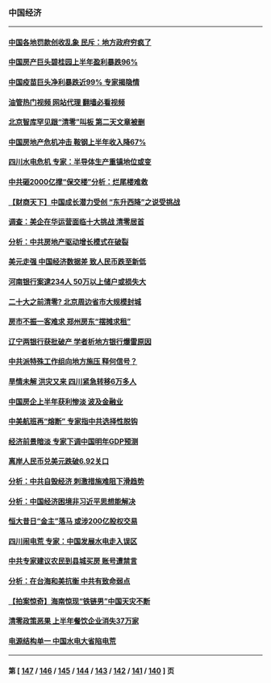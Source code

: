 ### 中国经济
---
#### [中国各地罚款创收乱象 民斥：地方政府穷疯了](../../pages/ncid283/n13813735.md?08302045) 
#### [中国房产巨头碧桂园上半年盈利暴跌96%](../../pages/ncid283/n13813700.md?08302045) 
#### [中国疫苗巨头净利暴跌近99% 专家揭隐情](../../pages/ncid283/n13813638.md?08302045) 
#### [油管热门视频 网站代理 翻墙必看视频](http://209.222.30.114:81/youtube.html?08302045)
#### [北京智库罕见跟“清零”叫板 第二天文章被删](../../pages/ncid283/n13813675.md?08302045) 
#### [中国房地产危机冲击 鞍钢上半年收入降67%](../../pages/ncid283/n13813496.md?08302045) 
#### [四川水电危机 专家：半导体生产重镇地位或变](../../pages/ncid283/n13813508.md?08302045) 
#### [中共砸2000亿撑“保交楼”分析：烂尾楼难救](../../pages/ncid283/n13813231.md?08302045) 
#### [【财商天下】中国成长潜力受创 “东升西降”之说受挑战](../../pages/ncid283/n13813278.md?08302045) 
#### [调查：美企在华运营面临十大挑战 清零居首](../../pages/ncid283/n13813244.md?08302045) 
#### [分析：中共房地产驱动增长模式在破裂](../../pages/ncid283/n13813258.md?08302045) 
#### [美元走强 中国经济数据差 致人民币跌至新低](../../pages/ncid283/n13813194.md?08302045) 
#### [河南银行案逮234人 50万以上储户或损失大](../../pages/ncid283/n13813193.md?08302045) 
#### [二十大之前清零? 北京周边省市大规模封城](../../pages/ncid283/n13813098.md?08302045) 
#### [房市不振一客难求 郑州房东“摆摊求租”](../../pages/ncid283/n13813026.md?08302045) 
#### [辽宁两银行获批破产 学者析地方银行爆雷原因](../../pages/ncid283/n13812334.md?08302045) 
#### [中共派特殊工作组向地方施压 释何信号？](../../pages/ncid283/n13812843.md?08302045) 
#### [旱情未解 洪灾又来 四川紧急转移6万多人](../../pages/ncid283/n13812986.md?08302045) 
#### [中国房企上半年获利惨淡 波及金融业](../../pages/ncid283/n13812896.md?08302045) 
#### [中美航班再“熔断” 专家指中共选择性脱钩](../../pages/ncid283/n13812797.md?08302045) 
#### [经济前景暗淡 专家下调中国明年GDP预测](../../pages/ncid283/n13812679.md?08302045) 
#### [离岸人民币兑美元跌破6.92关口](../../pages/ncid283/n13812648.md?08302045) 
#### [分析：中共自毁经济 刺激措施难阻下滑趋势](../../pages/ncid283/n13812279.md?08302045) 
#### [分析：中国经济困境非习近平思想能解决](../../pages/ncid283/n13809357.md?08302045) 
#### [恒大昔日“金主”落马 或涉200亿股权交易](../../pages/ncid283/n13812044.md?08302045) 
#### [四川闹电荒 专家：中国发展水电走入误区](../../pages/ncid283/n13810968.md?08302045) 
#### [中共专家建议农民到县城买房 账号遭禁言](../../pages/ncid283/n13811665.md?08302045) 
#### [分析：在台海和美抗衡 中共有致命弱点](../../pages/ncid283/n13807798.md?08302045) 
#### [【拍案惊奇】海南惊现“铁链男”中国天灾不断](../../pages/ncid283/n13810847.md?08302045) 
#### [清零政策恶果 上半年餐饮企业消失37万家](../../pages/ncid283/n13811634.md?08302045) 
#### [电源结构单一 中国水电大省陷电荒](../../pages/ncid283/n13811628.md?08302045) 

---
#### 第 [ [147](./147.md?08302045) / [146](./146.md?08302045) / [145](./145.md?08302045) / [144](./144.md?08302045) / [143](./143.md?08302045) / [142](./142.md?08302045) / [141](./141.md?08302045) / [140](./140.md?08302045) ] 页
